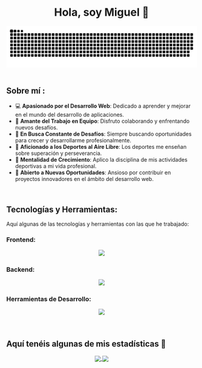 <div align="center">
  <h1 align="center">Hola, soy Miguel 👋</h1>
</div>

<div align="center">
  <img  src="https://github.com/1999AZZAR/1999AZZAR/blob/main/resources/img/grid-snake.svg"
       alt="snake" /></a>
</div>

</br>

## Sobre mí :

- 💻 **Apasionado por el Desarrollo Web**: Dedicado a aprender y mejorar en el mundo del desarrollo de aplicaciones.
- 🤝 **Amante del Trabajo en Equipo**: Disfruto colaborando y enfrentando nuevos desafíos.
- 🚀 **En Busca Constante de Desafíos**: Siempre buscando oportunidades para crecer y desarrollarme profesionalmente.
- 🧗 **Aficionado a los Deportes al Aire Libre**: Los deportes me enseñan sobre superación y perseverancia.
- 🧠 **Mentalidad de Crecimiento**: Aplico la disciplina de mis actividades deportivas a mi vida profesional.
- 🌟 **Abierto a Nuevas Oportunidades**: Ansioso por contribuir en proyectos innovadores en el ámbito del desarrollo web.

</br>

## Tecnologías y Herramientas:

Aquí algunas de las tecnologías y herramientas con las que he trabajado:

### Frontend:
<p align="center">
  <a href="https://skillicons.dev">
    <img src="https://skillicons.dev/icons?i=js,jquery,angular,vue,css,bootstrap" /> <!-- react -->
  </a>
</p>

### Backend:
<p align="center">
  <a href="https://skillicons.dev">
    <img src="https://skillicons.dev/icons?i=php,nodejs,prisma,laravel,spring,postgres,mysql,mongo" /> <!-- django  -->
  </a>
</p>

### Herramientas de Desarrollo:
<p align="center">
  <a href="https://skillicons.dev">
    <img src="https://skillicons.dev/icons?i=eclipse,vscode,git,github,docker" /> 
  </a>
</p>

</br>

## Aquí tenéis algunas de mis estadísticas 🚀

<div align="center">
  <a href="https://github.com/miguelvidalbellido">
    <img height=200 align="center" src="https://github-readme-stats.vercel.app/api?username=miguelvidalbellido&show_icons=true&theme=tokyonight" />
  </a>
  <a href="https://github.com/miguelvidalbellido">
    <img height=200 align="center" src="https://github-readme-stats.vercel.app/api/top-langs/?username=miguelvidalbellido&theme=tokyonight&layout=compact" />
  </a>
</div>
